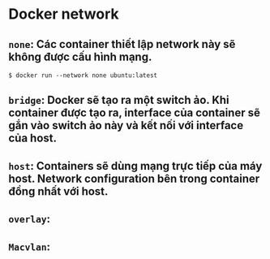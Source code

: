 # Docker network  
## `none`: Các container thiết lập network này sẽ không được cấu hình mạng.
```
$ docker run --network none ubuntu:latest 
```
## `bridge`: Docker sẽ tạo ra một switch ảo. Khi container được tạo ra, interface của container sẽ gắn vào switch ảo này và kết nối với interface của host.
## `host`: Containers sẽ dùng mạng trực tiếp của máy host. Network configuration bên trong container đồng nhất với host.
## `overlay`: 
## `Macvlan`:
